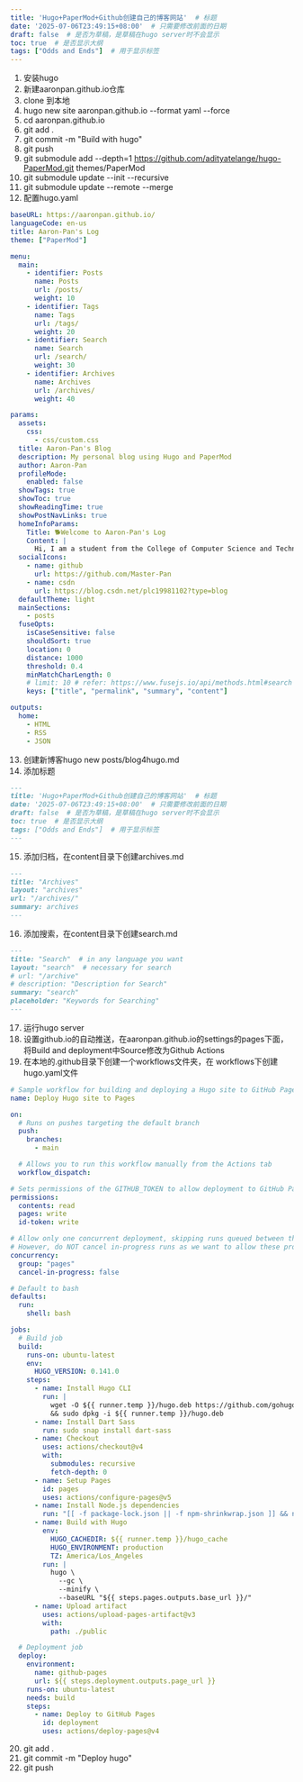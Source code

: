 ```yaml
---
title: 'Hugo+PaperMod+Github创建自己的博客网站'  # 标题
date: '2025-07-06T23:49:15+08:00'  # 只需要修改前面的日期
draft: false  # 是否为草稿，是草稿在hugo server时不会显示
toc: true  # 是否显示大纲
tags: ["Odds and Ends"]  # 用于显示标签
---
```

1. 安装hugo
2. 新建aaronpan.github.io仓库
3. clone 到本地
4. hugo new site aaronpan.github.io --format yaml --force
5. cd aaronpan.github.io
6. git add .
7. git commit -m "Build with hugo"
8. git push
9. git submodule add --depth=1 https://github.com/adityatelange/hugo-PaperMod.git themes/PaperMod
10. git submodule update --init --recursive
11. git submodule update --remote --merge
12. 配置hugo.yaml

```yaml
baseURL: https://aaronpan.github.io/
languageCode: en-us
title: Aaron-Pan's Log
theme: ["PaperMod"]

menu:
  main:
    - identifier: Posts
      name: Posts
      url: /posts/
      weight: 10
    - identifier: Tags
      name: Tags
      url: /tags/
      weight: 20
    - identifier: Search
      name: Search
      url: /search/
      weight: 30
    - identifier: Archives
      name: Archives
      url: /archives/
      weight: 40

params:
  assets:
    css:
      - css/custom.css
  title: Aaron-Pan's Blog
  description: My personal blog using Hugo and PaperMod
  author: Aaron-Pan
  profileMode:
    enabled: false
  showTags: true
  showToc: true
  showReadingTime: true
  showPostNavLinks: true
  homeInfoParams:
    Title: 🐕Welcome to Aaron-Pan's Log
    Content: |
      Hi, I am a student from the College of Computer Science and Technology, Zhejiang University. I will share some of my learning experiences and thoughts here. Hope you like it!😊
  socialIcons:
    - name: github
      url: https://github.com/Master-Pan
    - name: csdn
      url: https://blog.csdn.net/plc19981102?type=blog
  defaultTheme: light
  mainSections:
    - posts
  fuseOpts:
    isCaseSensitive: false
    shouldSort: true
    location: 0
    distance: 1000
    threshold: 0.4
    minMatchCharLength: 0
    # limit: 10 # refer: https://www.fusejs.io/api/methods.html#search
    keys: ["title", "permalink", "summary", "content"]

outputs:
  home:
    - HTML
    - RSS
    - JSON

```

13. 创建新博客hugo new posts/blog4hugo.md
14. 添加标题

```markdown
---
title: 'Hugo+PaperMod+Github创建自己的博客网站'  # 标题
date: '2025-07-06T23:49:15+08:00'  # 只需要修改前面的日期
draft: false  # 是否为草稿，是草稿在hugo server时不会显示
toc: true  # 是否显示大纲
tags: ["Odds and Ends"]  # 用于显示标签
---
```

15. 添加归档，在content目录下创建archives.md

```markdown
---
title: "Archives"
layout: "archives"
url: "/archives/"
summary: archives
---
```

16. 添加搜索，在content目录下创建search.md

```markdown
---
title: "Search"  # in any language you want
layout: "search"  # necessary for search
# url: "/archive"
# description: "Description for Search"
summary: "search"
placeholder: "Keywords for Searching"
---
```

17. 运行hugo server
18. 设置github.io的自动推送，在aaronpan.github.io的settings的pages下面，将Build and deployment中Source修改为Github Actions
19. 在本地的.github目录下创建一个workflows文件夹，在 workflows下创建hugo.yaml文件

```yaml
# Sample workflow for building and deploying a Hugo site to GitHub Pages
name: Deploy Hugo site to Pages

on:
  # Runs on pushes targeting the default branch
  push:
    branches:
      - main

  # Allows you to run this workflow manually from the Actions tab
  workflow_dispatch:

# Sets permissions of the GITHUB_TOKEN to allow deployment to GitHub Pages
permissions:
  contents: read
  pages: write
  id-token: write

# Allow only one concurrent deployment, skipping runs queued between the run in-progress and latest queued.
# However, do NOT cancel in-progress runs as we want to allow these production deployments to complete.
concurrency:
  group: "pages"
  cancel-in-progress: false

# Default to bash
defaults:
  run:
    shell: bash

jobs:
  # Build job
  build:
    runs-on: ubuntu-latest
    env:
      HUGO_VERSION: 0.141.0
    steps:
      - name: Install Hugo CLI
        run: |
          wget -O ${{ runner.temp }}/hugo.deb https://github.com/gohugoio/hugo/releases/download/v${HUGO_VERSION}/hugo_extended_${HUGO_VERSION}_linux-amd64.deb \
          && sudo dpkg -i ${{ runner.temp }}/hugo.deb
      - name: Install Dart Sass
        run: sudo snap install dart-sass
      - name: Checkout
        uses: actions/checkout@v4
        with:
          submodules: recursive
          fetch-depth: 0
      - name: Setup Pages
        id: pages
        uses: actions/configure-pages@v5
      - name: Install Node.js dependencies
        run: "[[ -f package-lock.json || -f npm-shrinkwrap.json ]] && npm ci || true"
      - name: Build with Hugo
        env:
          HUGO_CACHEDIR: ${{ runner.temp }}/hugo_cache
          HUGO_ENVIRONMENT: production
          TZ: America/Los_Angeles
        run: |
          hugo \
            --gc \
            --minify \
            --baseURL "${{ steps.pages.outputs.base_url }}/"
      - name: Upload artifact
        uses: actions/upload-pages-artifact@v3
        with:
          path: ./public

  # Deployment job
  deploy:
    environment:
      name: github-pages
      url: ${{ steps.deployment.outputs.page_url }}
    runs-on: ubuntu-latest
    needs: build
    steps:
      - name: Deploy to GitHub Pages
        id: deployment
        uses: actions/deploy-pages@v4

```

20. git add .
21. git commit -m "Deploy hugo"
22. git push
